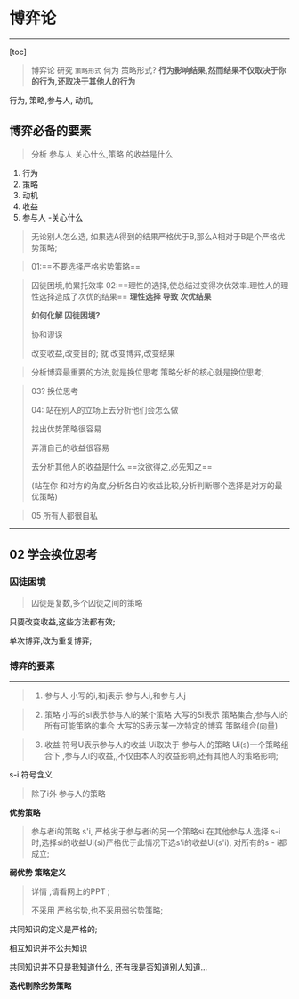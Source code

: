 # 博弈论

---

[toc]

> 博弈论 研究 `策略形式`
> 何为 策略形式?
> **行为影响结果,然而结果不仅取决于你的行为,还取决于其他人的行为**

行为, 策略,参与人, 动机,

## 博弈必备的要素

> 分析 参与人 关心什么,策略 的收益是什么

1. 行为
2. 策略
3. 动机
4. 收益
5. 参与人 -关心什么



> 无论别人怎么选, 如果选A得到的结果严格优于B,那么A相对于B是个严格优势策略;

> 01:==不要选择严格劣势策略==

>  囚徒困境,帕累托效率
> 02:==理性的选择,使总结过变得次优效率.理性人的理性选择造成了次优的结果==   **理性选择 导致 次优结果**
>
> **如何化解 囚徒困境?**
>
> 协和谬误
>
> 改变收益,改变目的;  就 改变博弈,改变结果



> 分析博弈最重要的方法,就是换位思考
> 策略分析的核心就是换位思考;



> 03?  换位思考
>
> 04: 站在别人的立场上去分析他们会怎么做
>
> 找出优势策略很容易
>
> 弄清自己的收益很容易
>
> 去分析其他人的收益是什么   ==汝欲得之,必先知之==
>
> (站在你 和对方的角度,分析各自的收益比较,分析判断哪个选择是对方的最优策略)



> 05 所有人都很自私





---

## 02 学会换位思考



### 囚徒困境

> 囚徒是复数,多个囚徒之间的策略

只要改变收益,这些方法都有效;

单次博弈,改为重复博弈;



### 博弈的要素

---

> 1. 参与人
>    小写的i,和j表示 参与人i,和参与人j



> 2. 策略
>    小写的si表示参与人i的某个策略
>    大写的Si表示 策略集合,参与人i的所有可能策略的集合
>    大写的S表示某一次特定的博弈 策略组合(向量)



> 3. 收益
>    符号U表示参与人的收益
>    Ui取决于 参与人i的策略
>    Ui(s)一个策略组合下 ,参与人i的收益,,不仅由本人的收益影响,还有其他人的策略影响;



s-i 符号含义

> 除了i外 参与人的策略



**优势策略**

> 参与者i的策略 s'i, 严格劣于参与者i的另一个策略si
> 在其他参与人选择 s-i时,选择si的收益Ui(si)严格优于此情况下选s'i的收益Ui(s'i), 对所有的s - i都成立;



**弱优势 策略定义**

> 详情 ,请看网上的PPT ;
>
> 不采用 严格劣势,也不采用弱劣势策略;



共同知识的定义是严格的;

相互知识并不公共知识

共同知识并不只是我知道什么, 还有我是否知道别人知道... 



**迭代剔除劣势策略**

> 